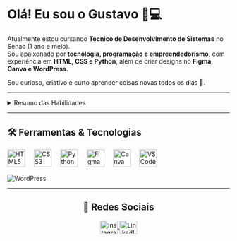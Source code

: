 <h1 align="left">Olá! Eu sou o Gustavo 👋💻</h1>

Atualmente estou cursando **Técnico de Desenvolvimento de Sistemas** no Senac (1 ano e meio).  
Sou apaixonado por **tecnologia, programação e empreendedorismo**, com experiência em **HTML, CSS e Python**, além de criar designs no **Figma, Canva e WordPress**.  

Sou curioso, criativo e curto aprender coisas novas todos os dias 🚀.  

---

<details>
  <summary> Resumo das Habilidades</summary>
  <hr>
  
  💻 **Programação:** habilidades em HTML, CSS e Python  
  🎨 **Design:** criação de interfaces, posts e materiais visuais atrativos no Figma e Canva  
  ⚡ **Automação & Robótica:** experiência com Arduino IDE e desenvolvimento de projetos científicos envolvendo robótica e IoT


![Arduino IDE](https://img.shields.io/badge/Arduino-00979D?style=for-the-badge&logo=arduino&logoColor=white)
</div>
</details>

---

<h2 align="left">🛠️ Ferramentas & Tecnologias</h2>

<div align="left">
  <img src="https://cdn.jsdelivr.net/gh/devicons/devicon/icons/html5/html5-original.svg" height="40" alt="HTML5 logo" />
  <img width="12" />
  <img src="https://cdn.jsdelivr.net/gh/devicons/devicon/icons/css3/css3-original.svg" height="40" alt="CSS3 logo" />
  <img width="12" />
  <img src="https://cdn.jsdelivr.net/gh/devicons/devicon/icons/python/python-original.svg" height="40" alt="Python logo" />
  <img width="12" />
  <img src="https://cdn.jsdelivr.net/gh/devicons/devicon/icons/figma/figma-original.svg" height="40" alt="Figma logo" />
  <img width="12" />
  <img src="https://cdn.jsdelivr.net/gh/devicons/devicon/icons/canva/canva-original.svg" height="40" alt="Canva logo" />
  <img width="12" />
  <img src="https://cdn.jsdelivr.net/gh/devicons/devicon/icons/vscode/vscode-original.svg" height="40" alt="VSCode logo" />
  <img width="12" />
  
  ![WordPress](https://img.shields.io/badge/WordPress-21759B?style=for-the-badge&logo=wordpress&logoColor=white)
  <img width="12" />


---

<h2 align="center">📱 Redes Sociais</h2>

<p align="center">
 <a href="https://www.instagram.com/alves.gustavosantana/" target="_blank">
    <img align="center" src="https://skillicons.dev/icons?i=instagram" alt="Instagram" height="30" width="40" />
 </a>
 <a href="https://www.linkedin.com/in/gustavo-s-4b8712216/" target="_blank">
    <img align="center" src="https://skillicons.dev/icons?i=linkedin" alt="LinkedIn" height="30" width="40" />
 </a>
</p>
